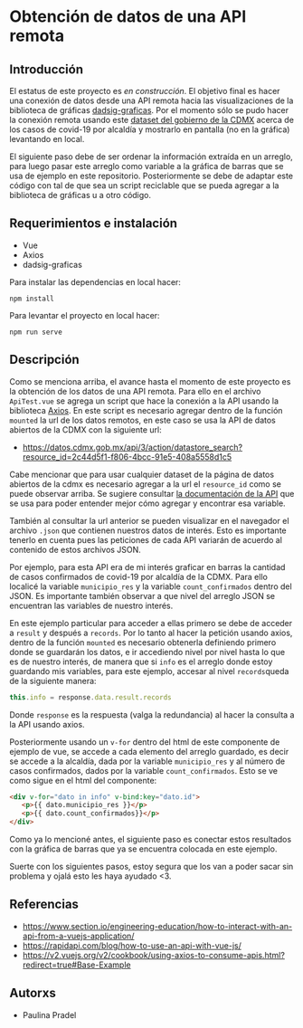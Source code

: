 # Obtención de datos de una API remota

## Introducción
El estatus de este proyecto es _en construcción_. El objetivo final es hacer una conexión de datos desde una API remota 
hacia las visualizaciones de la biblioteca de gráficas 
[dadsig-graficas](https://github.com/salsa-community/dadsig-graficas). Por el momento sólo se pudo hacer la conexión 
remota usando este 
[dataset del gobierno de la CDMX](https://datos.cdmx.gob.mx/dataset/mapa-covid/resource/2c44d5f1-f806-4bcc-91e5-408a5558d1c5?view_id=1a3f2384-81e8-424b-8303-db6be6b145cf) 
acerca de los casos de covid-19 por alcaldía y mostrarlo en pantalla (no en la gráfica) levantando en local.

El siguiente paso debe de ser ordenar la información extraída en un arreglo, para luego pasar este arreglo como 
variable a la gráfica de barras que se usa de ejemplo en este repositorio. Posteriormente se debe de adaptar este 
código con tal de que sea un script reciclable que se pueda agregar a la biblioteca de gráficas u a otro código.

## Requerimientos e instalación

- Vue
- Axios
- dadsig-graficas

Para instalar las dependencias en local hacer:
```
npm install
```

Para levantar el proyecto en local hacer:
```
npm run serve
```

## Descripción

Como se menciona arriba, el avance hasta el momento de este proyecto es la obtención de los datos de una API remota. 
Para ello en el archivo `ApiTest.vue` se agrega un script que hace la conexión a la API usando la biblioteca 
[Axios](https://v2.vuejs.org/v2/cookbook/using-axios-to-consume-apis.html?redirect=true#Base-Example). En este script
es necesario agregar dentro de la función `mounted` la url de los datos remotos, en este caso se usa la API de datos 
abiertos de la CDMX con la siguiente url:

- https://datos.cdmx.gob.mx/api/3/action/datastore_search?resource_id=2c44d5f1-f806-4bcc-91e5-408a5558d1c5

Cabe mencionar que para usar cualquier dataset de la página de datos abiertos de la cdmx es necesario agregar a la url 
el `resource_id` como se puede observar arriba. Se sugiere consultar 
[la documentación de la API](http://docs.ckan.org/en/latest/maintaining/datastore.html) que se usa para poder
entender mejor cómo agregar y encontrar esa variable. 

También al consultar la url anterior se pueden visualizar en el navegador el archivo `.json` que contienen nuestros 
datos de interés. Esto es importante tenerlo en cuenta pues las peticiones de cada API variarán de acuerdo al contenido
de estos archivos JSON.

Por ejemplo, para esta API era de mi interés graficar en barras la cantidad de casos confirmados de covid-19 por 
alcaldía de la CDMX. Para ello localicé la variable `municipio_res` y la variable `count_confirmados` dentro del 
JSON. Es importante también observar a que nivel del arreglo JSON se encuentran las variables de nuestro interés.

En este ejemplo particular para acceder a ellas primero se debe de acceder a `result` y después a `records`. Por lo
tanto al hacer la petición usando axios, dentro de la función `mounted` es necesario obtenerla definiendo primero 
donde se guardarán los datos, e ir accediendo nivel por nivel hasta lo que es de nuestro interés, de manera que si 
`info` es el arreglo donde estoy guardando mis variables, para este ejemplo, accesar al nivel `records`queda de la
siguiente manera:

```javascript
this.info = response.data.result.records
```

Donde `response` es la respuesta (valga la redundancia) al hacer la consulta a la API usando axios. 

Posteriormente usando un `v-for` dentro del html de este componente de ejemplo de vue, se accede a cada elemento del
arreglo guardado, es decir se accede a la alcaldía, dada por la variable `municipio_res` y al número de casos 
confirmados, dados por la variable `count_confirmados`. Esto se ve como sigue en el html del componente:

```html
<div v-for="dato in info" v-bind:key="dato.id">
   <p>{{ dato.municipio_res }}</p>
   <p>{{ dato.count_confirmados}}</p>
</div>
``` 

Como ya lo mencioné antes, el siguiente paso es conectar estos resultados con la gráfica de barras que ya se encuentra
colocada en este ejemplo.

Suerte con los siguientes pasos, estoy segura que los van a poder sacar sin problema y ojalá esto les haya ayudado <3.
      
## Referencias

- https://www.section.io/engineering-education/how-to-interact-with-an-api-from-a-vuejs-application/
- https://rapidapi.com/blog/how-to-use-an-api-with-vue-js/
- https://v2.vuejs.org/v2/cookbook/using-axios-to-consume-apis.html?redirect=true#Base-Example

## Autorxs

- Paulina Pradel
